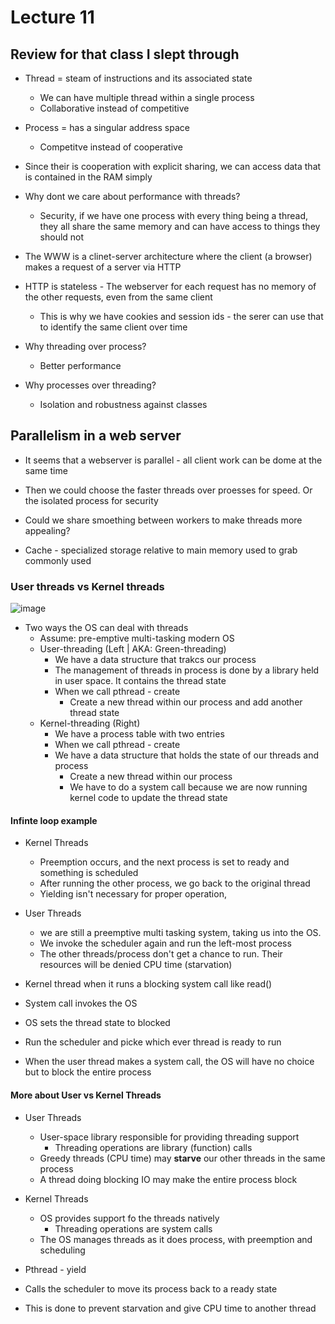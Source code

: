 # Lecture 11

## Review for that class I slept through

* Thread = steam of instructions and its associated state
  * We can have multiple thread within a single process
  * Collaborative instead of competitive
* Process = has a singular address space
  * Competitve instead of cooperative 
* Since their is cooperation with explicit sharing, we can access data that is contained in the RAM simply
* Why dont we care about performance with threads?
  * Security, if we have one process with every thing being a thread, they all share the same memory and can have access to things they should not

* The WWW is a clinet-server architecture where the client (a browser) makes a request of a server via HTTP
* HTTP is stateless - The webserver for each request has no memory of the other requests, even from the same client
  * This is why we have cookies and session ids - the serer can use that to identify the same client over time

* Why threading over process?
  * Better performance

* Why processes over threading?
  * Isolation and robustness against classes
 
## Parallelism in a web server

* It seems that a webserver is parallel - all client work can be dome at the same time
* Then we could choose the faster threads over proesses for speed. Or the isolated process for security
* Could we share smoething between workers to make threads more appealing?
 
* Cache - specialized storage relative to main memory used to grab commonly used

### User threads vs Kernel threads

![image](https://github.com/Clester31/1550-notes/assets/91839534/2a44c906-a896-4b33-8a07-a2716f994f45)

* Two ways the OS can deal with threads
  * Assume: pre-emptive multi-tasking modern OS
  * User-threading (Left | AKA: Green-threading)
    * We have a data structure that trakcs our process
    * The management of threads in process is done by a library held in user space. It contains the thread state
    * When we call pthread - create
      * Create a new thread within our process and add another thread state 
  * Kernel-threading (Right)
    * We have a process table with two entries
    * When we call pthread - create
    * We have a data structure that holds the state of our threads and process
      * Create a new thread within our process 
      * We have to do a system call because we are now running kernel code to update the thread state

#### Infinte loop example

* Kernel Threads
  * Preemption occurs, and the next process is set to ready and something is scheduled
  * After running the other process, we go back to the original thread
  * Yielding isn't necessary for proper operation, 
 
* User Threads
  * we are still a preemptive multi tasking system, taking us into the OS.
  * We invoke the scheduler again and run the left-most process
  * The other threads/process don't get a chance to run. Their resources will be denied CPU time (starvation)
 
* Kernel thread when it runs a blocking system call like read()
 * System call invokes the OS
 * OS sets the thread state to blocked
 * Run the scheduler and picke which ever thread is ready to run

* When the user thread makes a system call, the OS will have no choice but to block the entire process 

#### More about User vs Kernel Threads

* User Threads
  * User-space library responsible for providing threading support
    * Threading operations are library (function) calls
  * Greedy threads (CPU time) may **starve** our other threads in the same process
  * A thread doing blocking IO may make the entire process block
 
* Kernel Threads
  * OS provides support fo the threads natively
    * Threading operations are system calls
  * The OS manages threads as it does process, with preemption and scheduling
 
* Pthread - yield
 * Calls the scheduler to move its process back to a ready state
 * This is done to prevent starvation and give CPU time to another thread
